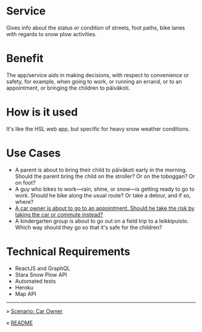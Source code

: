 Service
===

Gives info about the status or condition of streets, foot paths, bike lanes with regards to snow plow activities.

 
Benefit
===

The app/service aids in making decisions, with respect to convenience or safety, for example, when going to work, or running an errand, or to an appointment, or bringing the children to päiväkoti.


How is it used
===

It's like the HSL web app, but specific for heavy snow weather conditions.


Use Cases
===
	
-	A parent is about to bring their child to päiväkoti early in the morning. Should the parent bring the child on the stroller? Or on the toboggan? Or on foot?
-	A guy who bikes to work—rain, shine, or snow—is getting ready to go to work. Should he bike along the usual route? Or take a detour, and if so, where?
-	[A car owner is about to go to an appointment. Should he take the risk by taking the car or commute instead?](Scenarios.md)
-	A kindergarten group is about to go out on a field trip to a leikkipuisto. Which way should they go so that it's safe for the children?

Technical Requirements
===

-	ReactJS and GraphQL
-	Stara Snow Plow API
-	Automated tests
-	Heroku
-	Map API

---

» [Scenario: Car Owner](docs/Scenarios.md)

« [README](https://github.com/islandjoe/lumiaura)
